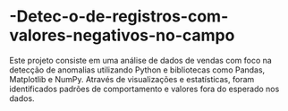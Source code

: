# -Detec-o-de-registros-com-valores-negativos-no-campo
Este projeto consiste em uma análise de dados de vendas com foco na detecção de anomalias utilizando Python e bibliotecas como Pandas, Matplotlib e NumPy. Através de visualizações e estatísticas, foram identificados padrões de comportamento e valores fora do esperado nos dados.
